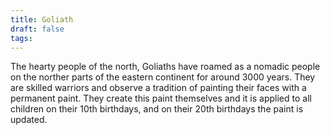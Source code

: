 ```yaml
---
title: Goliath
draft: false
tags:
---
```

 

The hearty people of the north, Goliaths have roamed as a nomadic people on the norther parts of the eastern continent for around 3000 years. They are skilled warriors and observe a tradition of painting their faces with a permanent paint. They create this paint themselves and it is applied to all children on their 10th birthdays, and on their 20th birthdays the paint is updated.